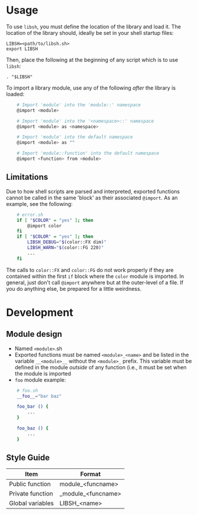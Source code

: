 # Usage

To use `libsh`, you must define the location of the library and load it.  The
location of the library should, ideally be set in your shell startup files:

    LIBSH=<path/to/libsh.sh>
    export LIBSH

Then, place the following at the beginning of any script which is to use
`libsh`:

    . "$LIBSH"

To import a library module, use any of the following *after* the library is
loaded:

```sh
    # Import 'module' into the 'module::' namespace
    @import <module>

    # Import 'module' into the '<namespace>::' namespace
    @import <module> as <namespace>

    # Import 'module' into the default namespace
    @import <module> as ""

    # Import 'module::function' into the default namespace
    @import <function> from <module>
```

## Limitations

Due to how shell scripts are parsed and interpreted, exported functions cannot
be called in the same 'block' as their associated `@import`. As an example, see
the following:

```sh
    # error.sh
    if [ "$COLOR" = "yes" ]; then
        @import color
    fi
    if [ "$COLOR" = "yes" ]; then
        LIBSH_DEBUG="$(color::FX dim)"
        LIBSH_WARN="$(color::FG 220)"
        ...
    fi
```

The calls to `color::FX` and `color::FG` do not work properly if they are
contained within the first `if` block where the `color` module is imported. In
general, just don't call `@import` anywhere but at the outer-level of a file. If
you do anything else, be prepared for a little weirdness.

# Development

## Module design

- Named `<module>`.sh
- Exported functions must be named `<module>_<name>` and be listed in
    the variable `__<module>__` without the `<module>_` prefix. This variable
    must be defined in the module *outside* of any function (i.e., it must be
    set when the module is imported
- `foo` module example:

```sh
    # foo.sh
    __foo__="bar baz"

    foo_bar () {
        ...
    }

    foo_baz () {
        ...
    }
```

## Style Guide

Item             | Format
----             | ------
Public function  | module_\<funcname>
Private function | \_module_\<funcname>
Global variables | LIBSH_\<name>

